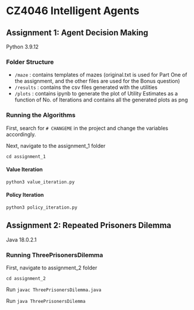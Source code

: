 # CZ4046 Intelligent Agents

## **Assignment 1: Agent Decision Making**

Python 3.9.12

### Folder Structure

- `/maze` : contains templates of mazes (original.txt is used for Part One of the assignment, and the other files are used for the Bonus question)
- `/results` : contains the csv files generated with the utilities
- `/plots` : contains ipynb to generate the plot of Utility Estimates as a function of No. of Iterations and contains all the generated plots as png

### Running the Algorithms

First, search for `# CHANGEME` in the project and change the variables accordingly.

Next, navigate to the assignment_1 folder

`cd assignment_1`

#### Value Iteration

`python3 value_iteration.py`

#### Policy Iteration

`python3 policy_iteration.py`

## **Assignment 2: Repeated Prisoners Dilemma**

Java 18.0.2.1

### Running ThreePrisonersDilemma

First, navigate to assignment_2 folder

`cd assignment_2`

Run `javac ThreePrisonersDilemma.java`

Run `java ThreePrisonersDilemma`
